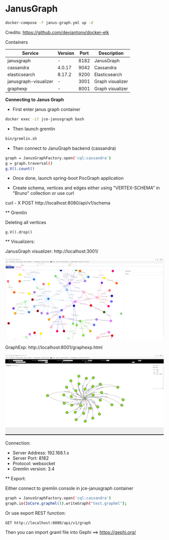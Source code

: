 # JanusGraph

```bash
docker-compose -f janus-graph.yml up -d
```

Credits: https://github.com/deviantony/docker-elk

Containers


| Service               | Version | Port | Description      |
|-----------------------|---------|------|------------------|
| janusgraph            | -       | 8182 | JanusGraph       |
| cassandra             | 4.0.17  | 9042 | Cassandra        |
| elasticsearch         | 8.17.2  | 9200 | Elasticsearch    |
| janusgraph-visualizer | -       | 3001 | Graph visualizer |
| graphexp              | -       | 8001 | Graph visualizer |

                               

**Connecting to Janus Graph**

* First enter janus graph container

```bash
docker exec -it jce-janusgraph bash
```

* Then launch gremlin

```bash
bin/gremlin.sh
```

* Then connect to JanuGraph backend (cassandra)

```bash
graph = JanusGraphFactory.open('cql:cassandra')
g = graph.traversal()
g.V().count()
```

* Once done, launch spring-boot PocGraph application

* Create schema, vertices and edges either using "VERTEX-SCHEMA" in "Bruno" collection or use curl

curl - X POST http://localhost:8080/api/v1/schema

** Gremlin

Deleting all vertices
```
g.V().drop()
```

** Visualizers:

JanusGraph visualizer:  http://localhost:3001/

![JanusGraphVisualizer](poc-janus-graph/docs/janusgraph.png)

GraphExp: http://localhost:8001/graphexp.html

![GraphExp](poc-janus-graph/docs/graphexp.png)

Connection: 
* Server Address: 192.168.1.x
* Server Port: 8182
* Protocol: websocket
* Gremlin version: 3.4

** Export:

Either connect to gremlin console in jce-janusgraph container 

```bash
graph = JanusGraphFactory.open('cql:cassandra')
graph.io(IoCore.graphml()).writeGraph("test.graphml");
```

Or use export REST function: 

```
GET http://localhost:8080/api/v1/graph
```

Then you can import graml file into Gephi ==> https://gephi.org/